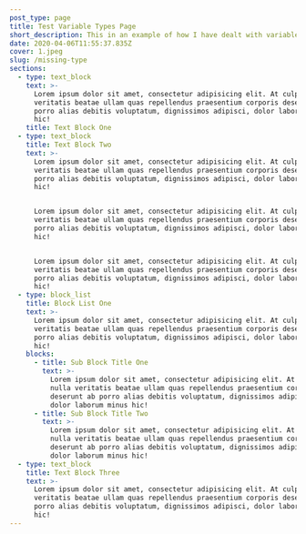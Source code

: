 ```yaml
---
post_type: page
title: Test Variable Types Page
short_description: This in an example of how I have dealt with variable types and Gatsby.js
date: 2020-04-06T11:55:37.835Z
cover: 1.jpeg
slug: /missing-type
sections:
  - type: text_block
    text: >-
      Lorem ipsum dolor sit amet, consectetur adipisicing elit. At culpa nulla
      veritatis beatae ullam quas repellendus praesentium corporis deserunt ab
      porro alias debitis voluptatum, dignissimos adipisci, dolor laborum minus
      hic!
    title: Text Block One
  - type: text_block
    title: Text Block Two
    text: >-
      Lorem ipsum dolor sit amet, consectetur adipisicing elit. At culpa nulla
      veritatis beatae ullam quas repellendus praesentium corporis deserunt ab
      porro alias debitis voluptatum, dignissimos adipisci, dolor laborum minus
      hic!


      Lorem ipsum dolor sit amet, consectetur adipisicing elit. At culpa nulla
      veritatis beatae ullam quas repellendus praesentium corporis deserunt ab
      porro alias debitis voluptatum, dignissimos adipisci, dolor laborum minus
      hic!


      Lorem ipsum dolor sit amet, consectetur adipisicing elit. At culpa nulla
      veritatis beatae ullam quas repellendus praesentium corporis deserunt ab
      porro alias debitis voluptatum, dignissimos adipisci, dolor laborum minus
      hic!
  - type: block_list
    title: Block List One
    text: >-
      Lorem ipsum dolor sit amet, consectetur adipisicing elit. At culpa nulla
      veritatis beatae ullam quas repellendus praesentium corporis deserunt ab
      porro alias debitis voluptatum, dignissimos adipisci, dolor laborum minus
      hic!
    blocks:
      - title: Sub Block Title One
        text: >-
          Lorem ipsum dolor sit amet, consectetur adipisicing elit. At culpa
          nulla veritatis beatae ullam quas repellendus praesentium corporis
          deserunt ab porro alias debitis voluptatum, dignissimos adipisci,
          dolor laborum minus hic!
      - title: Sub Block Title Two
        text: >-
          Lorem ipsum dolor sit amet, consectetur adipisicing elit. At culpa
          nulla veritatis beatae ullam quas repellendus praesentium corporis
          deserunt ab porro alias debitis voluptatum, dignissimos adipisci,
          dolor laborum minus hic!
  - type: text_block
    title: Text Block Three
    text: >-
      Lorem ipsum dolor sit amet, consectetur adipisicing elit. At culpa nulla
      veritatis beatae ullam quas repellendus praesentium corporis deserunt ab
      porro alias debitis voluptatum, dignissimos adipisci, dolor laborum minus
      hic!
---
```

